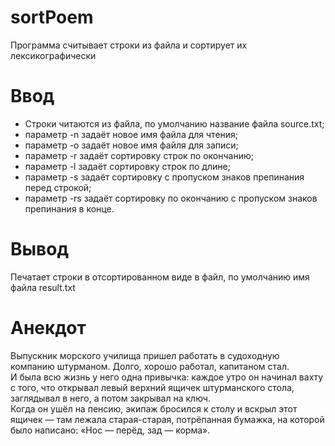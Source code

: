 # sortPoem

 Программа считывает строки из файла и сортирует их лексикографически  
 # Ввод  
 * Строки читаются из файла, по умолчанию название файла source.txt;  
 * параметр -n задаёт новое имя файла для чтения;  
 * параметр -o задаёт новое имя файля для записи;  
 * параметр -r задаёт сортировку строк по окончанию;  
 * параметр -l задаёт сортировку строк по длине;  
 * параметр -s задаёт сортировку с пропуском знаков препинания перед строкой;  
 * параметр -rs задаёт сортировку по окончанию с пропуском знаков препинания в конце.  
 # Вывод  
 Печатает строки в отсортированном виде в файл, по умолчанию имя файла result.txt
 # Анекдот
 Выпускник морского училища пришел работать в судоходную компанию штурманом. Долго, хорошо работал, капитаном стал.  
 И была всю жизнь у него одна привычка: каждое утро он начинал вахту с того, что открывал левый верхний ящичек штурманского стола, заглядывал в него, а потом закрывал на ключ.  
 Когда он ушёл на пенсию, экипаж бросился к столу и вскрыл этот ящичек — там лежала старая-старая, потрёпанная бумажка, на которой было написано: «Нос — перёд, зад — корма».
